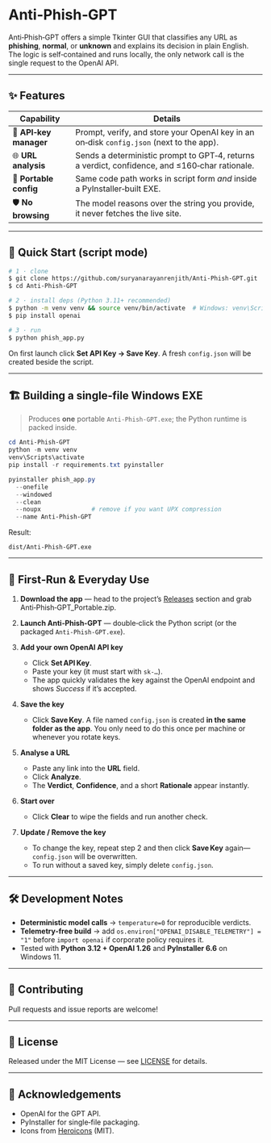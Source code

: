 # Anti‑Phish‑GPT

Anti‑Phish‑GPT offers a simple Tkinter GUI that classifies any URL as **phishing**, **normal**, or **unknown** and explains its decision in plain English. The logic is self‑contained and runs locally, the only network call is the single request to the OpenAI API.

---

## ✨ Features

| Capability             | Details                                                                                        |
| ---------------------- | ---------------------------------------------------------------------------------------------- |
| 🔑 **API‑key manager** | Prompt, verify, and store your OpenAI key in an on‑disk `config.json` (next to the app).       |
| 🌐 **URL analysis**    | Sends a deterministic prompt to GPT‑4, returns a verdict, confidence, and ≤160‑char rationale. |
| 📄 **Portable config** | Same code path works in script form *and* inside a PyInstaller‑built EXE.                      |
| 🛡️ **No browsing**    | The model reasons over the string you provide, it never fetches the live site.                 |

---

## 🚀 Quick Start (script mode)

```bash
# 1 · clone
$ git clone https://github.com/suryanarayanrenjith/Anti‑Phish‑GPT.git
$ cd Anti‑Phish‑GPT

# 2 · install deps (Python 3.11+ recommended)
$ python -m venv venv && source venv/bin/activate  # Windows: venv\Scripts\activate
$ pip install openai

# 3 · run
$ python phish_app.py
```

On first launch click **Set API Key → Save Key**. A fresh `config.json` will be created beside the script.

---

## 🏗️ Building a single‑file Windows EXE

> Produces **one** portable `Anti-Phish-GPT.exe`; the Python runtime is packed inside.

```powershell
cd Anti-Phish-GPT
python -m venv venv
venv\Scripts\activate
pip install -r requirements.txt pyinstaller

pyinstaller phish_app.py
  --onefile
  --windowed
  --clean
  --noupx              # remove if you want UPX compression
  --name Anti-Phish-GPT
```

Result:

```
dist/Anti-Phish-GPT.exe
```

---

## 🔑 First‑Run & Everyday Use

1. **Download the app** — head to the project’s [Releases](releases) section and grab Anti‑Phish‑GPT_Portable.zip.
2. **Launch Anti‑Phish‑GPT** — double‑click the Python script (or the packaged `Anti-Phish-GPT.exe`).
3. **Add your own OpenAI API key**

   * Click **Set API Key**.
   * Paste your key (it must start with `sk-…`).
   * The app quickly validates the key against the OpenAI endpoint and shows *Success* if it’s accepted.
4. **Save the key**

   * Click **Save Key**. A file named `config.json` is created **in the same folder as the app**. You only need to do this once per machine or whenever you rotate keys.
5. **Analyse a URL**

   * Paste any link into the **URL** field.
   * Click **Analyze**.
   * The **Verdict**, **Confidence**, and a short **Rationale** appear instantly.
6. **Start over**

   * Click **Clear** to wipe the fields and run another check.
7. **Update / Remove the key**

   * To change the key, repeat step 2 and then click **Save Key** again—`config.json` will be overwritten.
   * To run without a saved key, simply delete `config.json`.

---

## 🛠️ Development Notes

* **Deterministic model calls** → `temperature=0` for reproducible verdicts.
* **Telemetry‑free build** → add `os.environ["OPENAI_DISABLE_TELEMETRY"] = "1"` before `import openai` if corporate policy requires it.
* Tested with **Python 3.12 + OpenAI 1.26** and **PyInstaller 6.6** on Windows 11.

---

## 🤝 Contributing

Pull requests and issue reports are welcome!

---

## 📜 License

Released under the MIT License — see [LICENSE](LICENSE) for details.

---

## 🙏 Acknowledgements

* OpenAI for the GPT API.
* PyInstaller for single‑file packaging.
* Icons from [Heroicons](https://heroicons.com/) (MIT).
